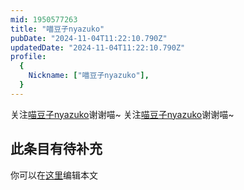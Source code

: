 ```yaml
---
mid: 1950577263
title: "喵豆子nyazuko"
pubDate: "2024-11-04T11:22:10.790Z"
updatedDate: "2024-11-04T11:22:10.790Z"
profile:
  {
    Nickname: ["喵豆子nyazuko"],
  }
---
```


关注[喵豆子nyazuko](https://space.bilibili.com/1950577263)谢谢喵~ 关注[喵豆子nyazuko](https://space.bilibili.com/1950577263)谢谢喵~

## 此条目有待补充
你可以在[这里](https://github.com/Yuhanawa/VTuber.ICU-Content/edit/master/v/喵豆子nyazuko/index.md)编辑本文
